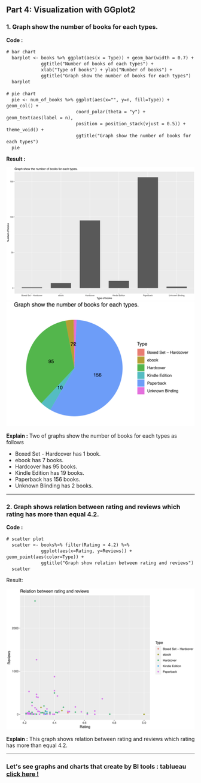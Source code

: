 ## Part 4: Visualization with GGplot2
### 1. Graph show the number of books for each types.
**Code :**
```
# bar chart
  barplot <- books %>% ggplot(aes(x = Type)) + geom_bar(width = 0.7) + 
             ggtitle("Number of books of each types") + 
             xlab("Type of books") + ylab("Number of books") +
             ggtitle("Graph show the number of books for each types")
  barplot
           
# pie chart
  pie <- num_of_books %>% ggplot(aes(x="", y=n, fill=Type)) + geom_col() + 
                          coord_polar(theta = "y") + geom_text(aes(label = n),
                          position = position_stack(vjust = 0.5)) + theme_void() +
                          ggtitle("Graph show the number of books for each types")
  pie
```
**Result :**
<p align="center">
<img src="bar2.png" width=700> 
<img src="pie3.png" width=700>
</p>

**Explain :**
Two of graphs show the number of books for each types as follows
- Boxed Set - Hardcover has 1 book. 
- ebook has 7 books. 
- Hardcover has 95 books. 
- Kindle Edition has 19 books. 
- Paperback has 156 books. 
- Unknown Blinding has 2 books.

---

### 2. Graph shows relation between rating and reviews which rating has more than equal 4.2.
**Code :**
```
# scatter plot
  scatter <- books%>% filter(Rating > 4.2) %>%
             ggplot(aes(x=Rating, y=Reviews)) + geom_point(aes(color=Type)) +
             ggtitle("Graph show relation between rating and reviews")
  scatter

```
Result:
<p align="center">
<img src="scatter2.png" width=700>
</p>

**Explain :**
This graph shows relation between rating and reviews which rating has more than equal 4.2.

---  
### Let's see graphs and charts that create by BI tools : tablueau [click here !](https://public.tableau.com/views/chart_16352816996460/chart?:language=en-US&:display_count=n&:origin=viz_share_link)
